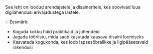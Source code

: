 See leht on loodud arendajatele ja disaineritele, kes soovivad luua digilahendusi erivajadustega lastele.

💡 Eesmärk:
- Koguda kokku häid praktikaid ja juhendeid
- Jagada tööriistu, mida saab kasutada kaasava disaini loomiseks
- Kasvatada kogukonda, kes loob lapsesõbralikke ja ligipääsetavaid rakendusi
